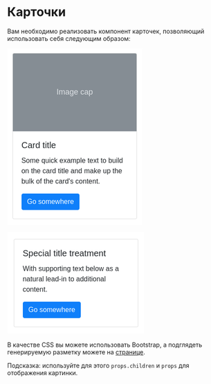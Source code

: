 Карточки
===

Вам необходимо реализовать компонент карточек, позволяющий использовать себя следующим образом:

![](./src/assets/card1.png)

![](./src/assets/card2.png)

В качестве CSS вы можете использовать Bootstrap, а подглядеть генерируемую разметку можете на [странице]( https://getbootstrap.com/docs/4.3/components/card/).

Подсказка: используйте для этого `props.children` и `props` для отображения картинки.